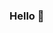 ### Hello 👋

<!--
**marinoemarques/marinoemarques** is a ✨ _special_ ✨ repository because its `README.md` (this file) appears on your GitHub profile.

Here are some ideas to get you started:

- 🔭 I’m currently working on Mini Apps to optimize BNZ's bankers work as well as the Shoebox Christmas project;
- 🌱 I’m currently learning how to improve as a servant leader;
- 👯 I’m looking to collaborate on projects with different cultures;
- 📫 How to reach me: marinoemarques@gmail.com
- 😄 Pronouns: she/her;

Hoping to hear from you too.
